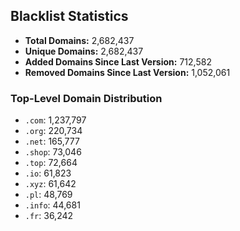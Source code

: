 ## Blacklist Statistics

- **Total Domains:** 2,682,437
- **Unique Domains:** 2,682,437
- **Added Domains Since Last Version:** 712,582
- **Removed Domains Since Last Version:** 1,052,061

### Top-Level Domain Distribution

-  `.com`: 1,237,797
-  `.org`: 220,734
-  `.net`: 165,777
-  `.shop`: 73,046
-  `.top`: 72,664
-  `.io`: 61,823
-  `.xyz`: 61,642
-  `.pl`: 48,769
-  `.info`: 44,681
-  `.fr`: 36,242

